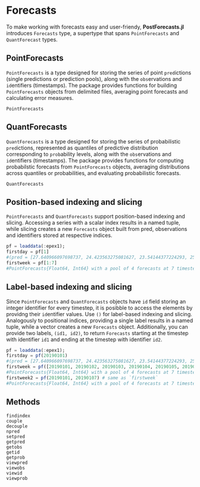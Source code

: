 # Forecasts
To make working with forecasts easy and user-friendy, **PostForecasts.jl** introduces `Forecasts` type, a supertype that spans `PointForecasts` and `QuantForecast` types.

## PointForecasts
`PointForecasts` is a type designed for storing the series of point `pred`ictions (single predictions or prediction pools), along with the `obs`ervations and `id`entifiers (timestamps). The package provides functions for building `PointForecasts` objects from delimited files, averaging point forecasts and calculating error measures.
```@docs
PointForecasts
```
## QuantForecasts
`QuantForecasts` is a type designed for storing the series of probabilistic `pred`ictions, represented as quantiles of predictive distribution corresponding to `prob`ability levels, along with the `obs`ervations and `id`entifiers (timestamps). The package provides functions for computing probabilstic forecasts from `PointForecasts` objects, averaging distributions across quantiles or probabilities, and evaluating probabilistic forecasts.
```@docs
QuantForecasts
```
## Position-based indexing and slicing
`PointForecasts` and `QuantForecasts` support position-based indexing and slicing. Accessing a series with a scalar index results in a named tuple, while slicing creates a new `Forecasts` object built from pred, observations and identifiers stored at respective indices.

```julia
pf = loaddata(:epex1);
firstday = pf[1]
#(pred = [27.640966097698737, 24.423563275081627, 23.54144377224293, 25.061033846927558], obs = 10.07, id = 20190101)
firstweek = pf[1:7]
#PointForecasts{Float64, Int64} with a pool of 4 forecasts at 7 timesteps, between 20190101 and 20190107
```

## Label-based indexing and slicing
Since `PointForecasts` and `QuantForecasts` objects have `id` field storing an integer identifier for every timestep, it is posibble to access the elements by providng their `id`entifier values. Use `()` for label-based indexing and slicing. Analogously to positional indices, providing a single label results in a named tuple, while a vector creates a new `Forecasts` object. Additionally, you can provide two labels, `(id1, id2)`, to return `Forecasts` starting at the timestep with identifier `id1` and ending at the timestep with identifier `id2`.

```julia
pf = loaddata(:epex1);
firstday = pf(20190101)
#(pred = [27.640966097698737, 24.423563275081627, 23.54144377224293, 25.061033846927558], obs = 10.07, id = 20190101)
firstweek = pf([20190101, 20190102, 20190103, 20190104, 20190105, 20190106, 20190107])
#PointForecasts{Float64, Int64} with a pool of 4 forecasts at 7 timesteps, between 20190101 and 20190107
firstweek2 = pf(20190101, 20190107) # same as `firstweek`
#PointForecasts{Float64, Int64} with a pool of 4 forecasts at 7 timesteps, between 20190101 and 20190107
```

## Methods
```@docs
findindex
couple
decouple
npred
setpred
getpred
getobs
getid
getprob
viewpred
viewobs
viewid
viewprob
```
